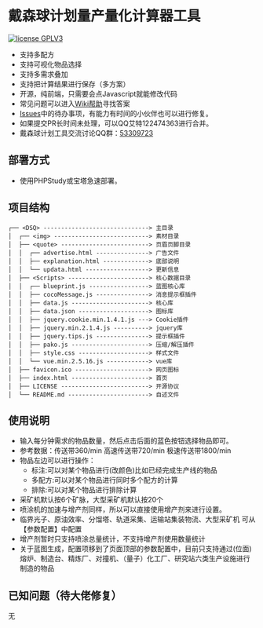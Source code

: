 # 戴森球计划量产量化计算器工具
<a href="https://www.gnu.org/licenses/gpl-3.0.html"><img src="https://img.shields.io/badge/license-GPLV3-blue" alt="license GPLV3"></a>
- 支持多配方
- 支持可视化物品选择
- 支持多需求叠加
- 支持把计算结果进行保存（多方案）
- 开源，纯前端，只需要会点Javascript就能修改代码
- 常见问题可以进入<a href="https://github.com/122474363/DSQ/wiki">Wiki帮助</a>寻找答案
- <a href="https://github.com/122474363/DSQ/issues">Issues</a>中的待办事项，有能力有时间的小伙伴也可以进行修复。
- 如果提交PR长时间未处理，可以QQ艾特122474363进行合并。
- 戴森球计划工具交流讨论QQ群：<a href="http://qm.qq.com/cgi-bin/qm/qr?_wv=1027&k=UzzPv3ic7Fk9EDCyHo_4gkWQLR3WEA9Y&authKey=ysjOY0JQOSpT2ZCLkttSzI73sXyzu%2FXEqJXMmY2O645LpO6GOD5lRBrjdalqpO5k&noverify=0&group_code=53309723" target="_blank">53309723</a>

## 部署方式

- 使用PHPStudy或宝塔急速部署。

## 项目结构

```
┌── <DSQ> ------------------------------> 主目录
│  ┌── <img> ---------------------------> 素材目录
│  ├── <quote> -------------------------> 页眉页脚目录
│  │  ┌── advertise.html ---------------> 广告文件
│  │  ├── explanation.html -------------> 底部说明
│  │  └── updata.html ------------------> 更新信息
│  ├── <Scripts> -----------------------> 核心数据目录
│  │  ┌── blueprint.js -----------------> 蓝图核心库
│  │  ├── cocoMessage.js ---------------> 消息提示框插件
│  │  ├── data.js ----------------------> 核心库
│  │  ├── data.json --------------------> 图标库
│  │  ├── jquery.cookie.min.1.4.1.js ---> Cookie插件
│  │  ├── jquery.min.2.1.4.js ----------> jquery库
│  │  ├── jquery.tips.js ---------------> 提示框插件
│  │  ├── pako.js ----------------------> 压缩/解压插件
│  │  ├── style.css --------------------> 样式文件
│  │  └── vue.min.2.5.16.js ------------> vue库
│  ├── favicon.ico ---------------------> 网页图标
│  ├── index.html ----------------------> 首页
│  ├── LICENSE -------------------------> 开源协议
│  └── README.md -----------------------> 自述文件
```

## 使用说明

- 输入每分钟需求的物品数量，然后点击后面的蓝色按钮选择物品即可。
- 参考数据：传送带360/min 高速传送带720/min 极速传送带1800/min
- 物品左边可以进行操作：
  - 标注:可以对某个物品进行(改颜色)比如已经完成生产线的物品
  - 多配方:可以对某个物品进行同时多个配方的计算
  - 排除:可以对某个物品进行排除计算
- 采矿机默认按6个矿脉，大型采矿机默认按20个
- 喷涂机的加速与增产剂同样，所以可以直接使用增产剂来进行设置。
- 临界光子、原油效率、分馏塔、轨道采集、运输站集装物流、大型采矿机 可从【参数配置】中配置
- 增产剂暂时只支持喷涂总量统计，不支持增产剂使用数量统计
- 关于蓝图生成，配置项移到了页面顶部的参数配置中，目前只支持通过(位面)熔炉、制造台、精炼厂、对撞机、（量子）化工厂、研究站六类生产设施进行制造的物品

## 已知问题（待大佬修复）
无